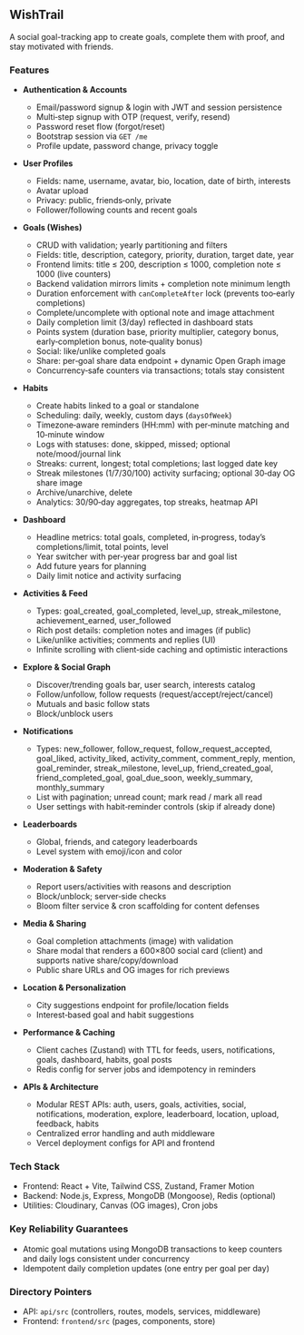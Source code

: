 ## WishTrail

A social goal-tracking app to create goals, complete them with proof, and stay motivated with friends.

### Features

- **Authentication & Accounts**
  - Email/password signup & login with JWT and session persistence
  - Multi‑step signup with OTP (request, verify, resend)
  - Password reset flow (forgot/reset)
  - Bootstrap session via `GET /me`
  - Profile update, password change, privacy toggle

- **User Profiles**
  - Fields: name, username, avatar, bio, location, date of birth, interests
  - Avatar upload
  - Privacy: public, friends‑only, private
  - Follower/following counts and recent goals

- **Goals (Wishes)**
  - CRUD with validation; yearly partitioning and filters
  - Fields: title, description, category, priority, duration, target date, year
  - Frontend limits: title ≤ 200, description ≤ 1000, completion note ≤ 1000 (live counters)
  - Backend validation mirrors limits + completion note minimum length
  - Duration enforcement with `canCompleteAfter` lock (prevents too‑early completions)
  - Complete/uncomplete with optional note and image attachment
  - Daily completion limit (3/day) reflected in dashboard stats
  - Points system (duration base, priority multiplier, category bonus, early‑completion bonus, note‑quality bonus)
  - Social: like/unlike completed goals
  - Share: per‑goal share data endpoint + dynamic Open Graph image
  - Concurrency‑safe counters via transactions; totals stay consistent

- **Habits**
  - Create habits linked to a goal or standalone
  - Scheduling: daily, weekly, custom days (`daysOfWeek`)
  - Timezone‑aware reminders (HH:mm) with per‑minute matching and 10‑minute window
  - Logs with statuses: done, skipped, missed; optional note/mood/journal link
  - Streaks: current, longest; total completions; last logged date key
  - Streak milestones (1/7/30/100) activity surfacing; optional 30‑day OG share image
  - Archive/unarchive, delete
  - Analytics: 30/90‑day aggregates, top streaks, heatmap API

- **Dashboard**
  - Headline metrics: total goals, completed, in‑progress, today’s completions/limit, total points, level
  - Year switcher with per‑year progress bar and goal list
  - Add future years for planning
  - Daily limit notice and activity surfacing

- **Activities & Feed**
  - Types: goal_created, goal_completed, level_up, streak_milestone, achievement_earned, user_followed
  - Rich post details: completion notes and images (if public)
  - Like/unlike activities; comments and replies (UI)
  - Infinite scrolling with client‑side caching and optimistic interactions

- **Explore & Social Graph**
  - Discover/trending goals bar, user search, interests catalog
  - Follow/unfollow, follow requests (request/accept/reject/cancel)
  - Mutuals and basic follow stats
  - Block/unblock users

- **Notifications**
  - Types: new_follower, follow_request, follow_request_accepted, goal_liked, activity_liked, activity_comment, comment_reply, mention, goal_reminder, streak_milestone, level_up, friend_created_goal, friend_completed_goal, goal_due_soon, weekly_summary, monthly_summary
  - List with pagination; unread count; mark read / mark all read
  - User settings with habit‑reminder controls (skip if already done)

- **Leaderboards**
  - Global, friends, and category leaderboards
  - Level system with emoji/icon and color

- **Moderation & Safety**
  - Report users/activities with reasons and description
  - Block/unblock; server‑side checks
  - Bloom filter service & cron scaffolding for content defenses

- **Media & Sharing**
  - Goal completion attachments (image) with validation
  - Share modal that renders a 600×800 social card (client) and supports native share/copy/download
  - Public share URLs and OG images for rich previews

- **Location & Personalization**
  - City suggestions endpoint for profile/location fields
  - Interest‑based goal and habit suggestions

- **Performance & Caching**
  - Client caches (Zustand) with TTL for feeds, users, notifications, goals, dashboard, habits, goal posts
  - Redis config for server jobs and idempotency in reminders

- **APIs & Architecture**
  - Modular REST APIs: auth, users, goals, activities, social, notifications, moderation, explore, leaderboard, location, upload, feedback, habits
  - Centralized error handling and auth middleware
  - Vercel deployment configs for API and frontend

### Tech Stack

- Frontend: React + Vite, Tailwind CSS, Zustand, Framer Motion
- Backend: Node.js, Express, MongoDB (Mongoose), Redis (optional)
- Utilities: Cloudinary, Canvas (OG images), Cron jobs

### Key Reliability Guarantees

- Atomic goal mutations using MongoDB transactions to keep counters and daily logs consistent under concurrency
- Idempotent daily completion updates (one entry per goal per day)

### Directory Pointers

- API: `api/src` (controllers, routes, models, services, middleware)
- Frontend: `frontend/src` (pages, components, store)


